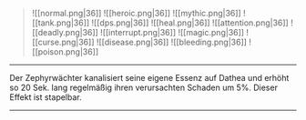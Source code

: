 > ![[normal.png|36]] ![[heroic.png|36]] ![[mythic.png|36]]
> ![[tank.png|36]] ![[dps.png|36]] ![[heal.png|36]]
> ![[attention.png|36]] ![[deadly.png|36]] ![[interrupt.png|36]]
> ![[magic.png|36]] ![[curse.png|36]] ![[disease.png|36]] ![[bleeding.png|36]] ![[poison.png|36]] 

***

Der Zephyrwächter kanalisiert seine eigene Essenz auf Dathea und erhöht so 20 Sek. lang regelmäßig ihren verursachten Schaden um 5%. Dieser Effekt ist stapelbar.

***